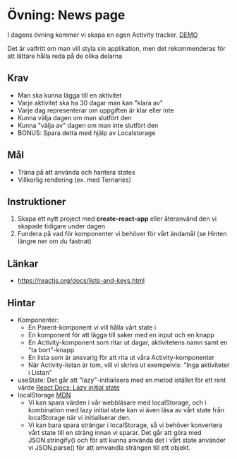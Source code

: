 # Övning: News page

I dagens övning kommer vi skapa en egen Activity tracker. [DEMO](https://activity-tracker-xi.vercel.app/)

Det är valfritt om man vill styla sin applikation, men det rekommenderas för att lättare hålla reda på de olika delarna

## Krav 

- Man ska kunna lägga till en aktivitet
- Varje aktivitet ska ha 30 dagar man kan "klara av"
- Varje dag representerar om uppgiften är klar eller inte
- Kunna välja dagen om man slutfört den
- Kunna "välja av" dagen om man inte slutfört den
- BONUS: Spara detta med hjälp av Localstorage

## Mål

- Träna på att använda och hantera states
- Villkorlig rendering (ex. med Ternaries)

## Instruktioner

1. Skapa ett nytt project med **create-react-app** eller återanvänd den vi skapade tidigare under dagen
2. Fundera på vad för komponenter vi behöver för vårt ändamål (se Hinten längre ner om du fastnat)


## Länkar
- https://reactjs.org/docs/lists-and-keys.html

## Hintar

- Komponenter: 
  - En Parent-komponent vi vill hålla vårt state i
  - En komponent för att lägga till saker med en input och en knapp
  - En Activity-komponent som ritar ut dagar, aktivitetens namn samt en "ta bort"-knapp
  - En lista som är ansvarig för att rita ut våra Activity-komponenter
  - När Activity-listan är tom, vill vi skriva ut exempelvis: "Inga aktiviteter i Listan"
- useState: Det går att "lazy"-initialisera med en metod istället för ett rent värde [React Docs: Lazy initial state](https://reactjs.org/docs/hooks-reference.html#lazy-initial-state)
- localStorage [MDN](https://developer.mozilla.org/en-US/docs/Web/API/Window/localStorage)
  - Vi kan spara värden i vår webbläsare med localStorage, och i kombination med lazy initial state kan vi även läsa av vårt state från localStorage när vi initialiserar den.
  - Vi kan bara spara strängar i localStorage, så vi behöver konvertera vårt state till en sträng innan vi sparar. Det går att göra med JSON.stringify() och för att kunna använda det i vårt state använder vi JSON.parse() för att omvandla strängen till ett objekt.